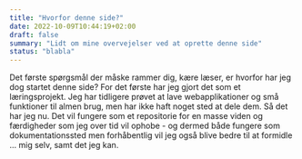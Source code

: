 ```yaml
---
title: "Hvorfor denne side?"
date: 2022-10-09T10:44:19+02:00
draft: false
summary: "Lidt om mine overvejelser ved at oprette denne side"
status: "blabla"
---
```


Det første spørgsmål der måske rammer dig, kære læser, er hvorfor har jeg dog startet denne side? For det første
har jeg gjort det som et læringsprojekt. Jeg har tidligere prøvet at lave webapplikationer og små funktioner til almen
brug, men har ikke haft noget sted at dele dem. Så det har jeg nu. Det vil fungere som et repositorie for en masse viden
og færdigheder som jeg over tid vil ophobe - og dermed både fungere som dokumentationssted men forhåbentlig vil jeg også
blive bedre til at formidle ... mig selv, samt det jeg kan. 
